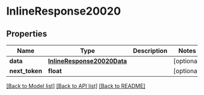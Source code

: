 # InlineResponse20020

## Properties
Name | Type | Description | Notes
------------ | ------------- | ------------- | -------------
**data** | [**InlineResponse20020Data**](InlineResponse20020Data.md) |  | [optional] 
**next_token** | **float** |  | [optional] 

[[Back to Model list]](../README.md#documentation-for-models) [[Back to API list]](../README.md#documentation-for-api-endpoints) [[Back to README]](../README.md)

